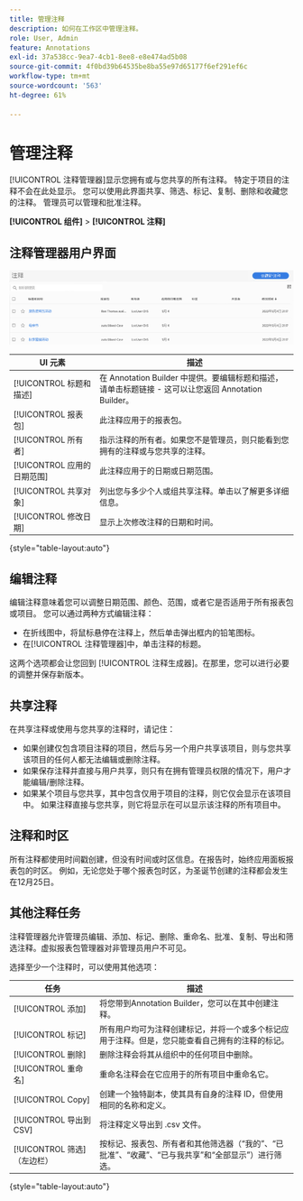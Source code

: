 ```yaml
---
title: 管理注释
description: 如何在工作区中管理注释。
role: User, Admin
feature: Annotations
exl-id: 37a538cc-9ea7-4cb1-8ee8-e8e474ad5b08
source-git-commit: 4f0bd39b64535be8ba55e97d65177f6ef291ef6c
workflow-type: tm+mt
source-wordcount: '563'
ht-degree: 61%

---
```


# 管理注释

[!UICONTROL 注释管理器]显示您拥有或与您共享的所有注释。 特定于项目的注释不会在此处显示。 您可以使用此界面共享、筛选、标记、复制、删除和收藏您的注释。 管理员可以管理和批准注释。

**[!UICONTROL 组件]** > **[!UICONTROL 注释]**

## 注释管理器用户界面

![](assets/annotation-mgr.png)

| UI 元素 | 描述 |
| --- | --- | 
| [!UICONTROL 标题和描述] | 在 Annotation Builder 中提供。要编辑标题和描述，请单击标题链接 - 这可以让您返回 Annotation Builder。 |
| [!UICONTROL 报表包] | 此注释应用于的报表包。 |
| [!UICONTROL 所有者] | 指示注释的所有者。如果您不是管理员，则只能看到您拥有的注释或与您共享的注释。 |
| [!UICONTROL 应用的日期范围] | 此注释应用于的日期或日期范围。 |
| [!UICONTROL 共享对象] | 列出您与多少个人或组共享注释。单击以了解更多详细信息。 |
| [!UICONTROL 修改日期] | 显示上次修改注释的日期和时间。 |

{style="table-layout:auto"}

## 编辑注释

编辑注释意味着您可以调整日期范围、颜色、范围，或者它是否适用于所有报表包或项目。 您可以通过两种方式编辑注释：

* 在折线图中，将鼠标悬停在注释上，然后单击弹出框内的铅笔图标。
* 在[!UICONTROL 注释管理器]中，单击注释的标题。

这两个选项都会让您回到 [!UICONTROL 注释生成器]。在那里，您可以进行必要的调整并保存新版本。

## 共享注释

在共享注释或使用与您共享的注释时，请记住：

* 如果创建仅包含项目注释的项目，然后与另一个用户共享该项目，则与您共享该项目的任何人都无法编辑或删除注释。
* 如果保存注释并直接与用户共享，则只有在拥有管理员权限的情况下，用户才能编辑/删除注释。
* 如果某个项目与您共享，其中包含仅用于项目的注释，则它仅会显示在该项目中。 如果注释直接与您共享，则它将显示在可以显示该注释的所有项目中。

## 注释和时区

所有注释都使用时间戳创建，但没有时间或时区信息。在报告时，始终应用面板报表包的时区。 例如，无论您处于哪个报表包时区，为圣诞节创建的注释都会发生在12月25日。

## 其他注释任务

注释管理器允许管理员编辑、添加、标记、删除、重命名、批准、复制、导出和筛选注释。虚拟报表包管理器对非管理员用户不可见。

选择至少一个注释时，可以使用其他选项：

| 任务 | 描述 |
| --- | --- |
| [!UICONTROL 添加] | 将您带到Annotation Builder，您可以在其中创建注释。 |
| [!UICONTROL 标记] | 所有用户均可为注释创建标记，并将一个或多个标记应用于注释。但是，您只能查看自己拥有的注释的标记。 |
| [!UICONTROL 删除] | 删除注释会将其从组织中的任何项目中删除。 |
| [!UICONTROL 重命名] | 重命名注释会在它应用于的所有项目中重命名它。 |
| [!UICONTROL Copy] | 创建一个独特副本，使其具有自身的注释 ID，但使用相同的名称和定义。 |
| [!UICONTROL 导出到 CSV] | 将注释定义导出到 .csv 文件。 |
| [!UICONTROL 筛选]（左边栏） | 按标记、报表包、所有者和其他筛选器（“我的”、“已批准”、“收藏”、“已与我共享”和“全部显示”）进行筛选。 |

{style="table-layout:auto"}
